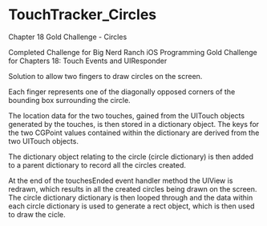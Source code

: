 # TouchTracker_Circles
Chapter 18 Gold Challenge - Circles

Completed Challenge for Big Nerd Ranch iOS Programming Gold Challenge for Chapters 18: Touch Events and UIResponder

Solution to allow two fingers to draw circles on the screen.

Each finger represents one of the diagonally opposed corners of the bounding box surrounding the circle.

The location data for the two touches, gained from the UITouch objects generated by the touches, is then stored in a dictionary object. The keys for the two CGPoint values contained within the dictionary are derived from the two UITouch objects.

The dictionary object relating to the circle (circle dictionary) is then added to a parent dictionary to record all the circles created.

At the end of the touchesEnded event handler method the UIView is redrawn, which results in all the created circles being drawn on the screen. The circle dictionary dictionary is then looped through and the data within each circle dictionary is used to generate a rect object, which is then used to draw the cicle.


